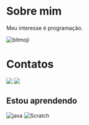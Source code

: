 # Sobre mim
Meu interesse é programação.

![bitmoji](https://user-images.githubusercontent.com/105867112/169318575-a909cb3d-9a62-40e2-9801-0016dfcfef4d.png)

# Contatos
<a href="https://instagram.com/felipepiovani08?igshid=Ymmymta2m2y" target="_blank"><img src="https://img.shields.io/badge/-Instagram-%23E4405F?style=for-the-badge&logo=instagram&logoColor=white" target="_blank"></a>
<a href="https://www.facebook.com/profile.php?id=100049013301050" target="_blank"><img src="https://img.shields.io/badge/Facebook-1877F2?style=for-the-badge&logo=facebook&logoColor=white" target="_blank"></a>

## Estou aprendendo
![java](https://img.shields.io/badge/JavaScript-323330?style=for-the-badge&logo=javascript&logoColor=F7DF1E)
![Scratch](https://img.shields.io/badge/Scratch-4D97FF?style=for-the-badge&logo=Scratch&logoColor=white)
